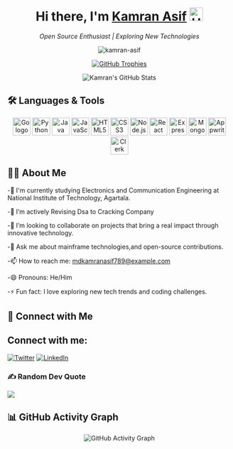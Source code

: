 <!--
  This is a complete GitHub profile README example.
  Save this as README.md in your profile repository (e.g. github.com/yourusername/yourusername)
-->

<!-- Centered Header and Greeting -->
<h1 align="center">
  Hi there, I'm <a href="https://github.com/kamran-asif">Kamran Asif</a> <img src="https://media.giphy.com/media/hvRJCLFzcasrR4ia7z/giphy.gif" width="30px" alt="Hello gif"/>
</h1>

<p align="center">
    <em>Open Source Enthusiast | Exploring New Technologies</em>
</p>

<!-- Profile Views Counter -->
<p align="center">
  <img src="https://komarev.com/ghpvc/?username=kamran-asif&label=Profile%20views&color=0e75b6&style=flat" alt="kamran-asif" />
</p>

<!-- GitHub Trophies (Dynamic Trophy Badges) -->
<p align="center">
  <a href="https://github.com/ryo-ma/github-profile-trophy">
    <img src="https://github-profile-trophy.vercel.app/?username=kamran-asif&theme=onedark&column=7" alt="GitHub Trophies"/>
  </a>
</p>

<!-- GitHub Stats Card -->
<p align="center">
  <img src="https://github-readme-stats.vercel.app/api?username=kamran-asif&show_icons=true&theme=radical" alt="Kamran's GitHub Stats" />
</p>

<!-- Badges/Technologies Section -->
## 🛠 Languages & Tools
<p align="center">
  <img src="https://cdn.jsdelivr.net/gh/devicons/devicon/icons/go/go-original.svg" height="40" alt="Go logo" />
  <img src="https://cdn.jsdelivr.net/gh/devicons/devicon/icons/python/python-original.svg" height="40" alt="Python logo" />
  <img src="https://cdn.jsdelivr.net/gh/devicons/devicon/icons/java/java-original.svg" height="40" alt="Java logo" />
  <img src="https://cdn.jsdelivr.net/gh/devicons/devicon/icons/javascript/javascript-original.svg" height="40" alt="JavaScript logo" />
  <img src="https://cdn.jsdelivr.net/gh/devicons/devicon/icons/html5/html5-original.svg" height="40" alt="HTML5 logo" />
  <img src="https://cdn.jsdelivr.net/gh/devicons/devicon/icons/css3/css3-original.svg" height="40" alt="CSS3 logo" />
  <img src="https://cdn.jsdelivr.net/gh/devicons/devicon/icons/nodejs/nodejs-original.svg" height="40" alt="Node.js logo" />
  <img src="https://cdn.jsdelivr.net/gh/devicons/devicon/icons/react/react-original.svg" height="40" alt="React logo" />
  <img src="https://cdn.jsdelivr.net/gh/devicons/devicon/icons/express/express-original.svg" height="40" alt="Express logo" />
  <img src="https://cdn.jsdelivr.net/gh/devicons/devicon/icons/mongodb/mongodb-original.svg" height="40" alt="MongoDB logo" />
  <img src="https://appwrite.io/images/appwrite.svg" height="40" alt="Appwrite logo" />
  <img src="https://clerk.dev/images/logo-white.svg" height="40" alt="Clerk logo" />

</p>


<!-- About Me Section -->
## 👨‍💻 About Me
-🔭  I'm currently studying Electronics and Communication Engineering at National Institute of Technology, Agartala.

-🌱 I’m actively Revising Dsa to Cracking Company

-👯 I’m looking to collaborate on projects that bring a real impact through innovative technology.

-💬 Ask me about mainframe technologies,and open-source contributions.

-📫 How to reach me: [mdkamranasif789@example.com](mailto:mdkamranasif789@example.com)

-😄 Pronouns: He/Him

-⚡ Fun fact: I love exploring new tech trends and coding challenges.

<!-- Social Media Links -->
## 🤝 Connect with Me
## Connect with me:
[![Twitter](https://img.shields.io/badge/Twitter-%231DA1F2.svg?style=for-the-badge&logo=Twitter&logoColor=white)](https://x.com/MdKamran_456)
[![LinkedIn](https://img.shields.io/badge/LinkedIn-%230077B5.svg?style=for-the-badge&logo=LinkedIn&logoColor=white)](https://www.linkedin.com/in/kamran-asif05/)


### ✍️ Random Dev Quote
![](https://quotes-github-readme.vercel.app/api?type=horizontal&theme=radical)

<!-- Additional Stats or Activity Section (Optional) -->
## 📊 GitHub Activity Graph
<p align="center">
  <img src="https://github-readme-activity-graph.vercel.app/graph?username=kamran-asif&theme=react" alt="GitHub Activity Graph" />
</p>
